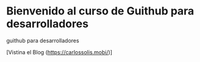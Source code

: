 # Bienvenido al curso de Guithub para desarrolladores
guithub para desarrolladores


[Vistina el Blog (https://carlossolis.mobi/)]
